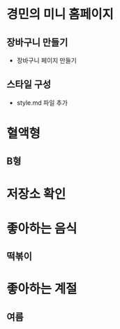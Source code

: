# 경민의 미니 홈페이지

## 장바구니 만들기

- 장바구니 페이지 만들기

## 스타일 구성

- style.md 파일 추가

# 혈액형

## B형

# 저장소 확인

# 좋아하는 음식

## 떡볶이

# 좋아하는 계절

## 여름
